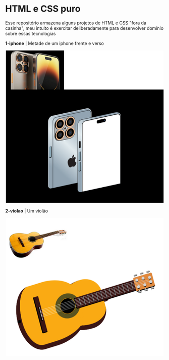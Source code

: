 # HTML e CSS puro
Esse repositório armazena alguns projetos de HTML e CSS "fora da casinha", meu intuito é exercitar deliberadamente para desenvolver domínio sobre essas tecnologias

**1-iphone** | Metade de um iphone frente e verso
<p align="center"><a href="https://gcc.gnu.org/"><img src="https://github.com/RRICHARRD/HTMLCSS/blob/main/1-iphone/1-iphone.png" alt="iphone" width="500"/></a></p>

**2-violao** | Um violão
<p align="center"><a href="https://gcc.gnu.org/"><img src="https://github.com/RRICHARRD/HTMLCSS/blob/main/2-violao/violao.png" alt="iphone" width="500"/></a></p>
